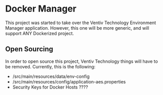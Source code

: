 Docker Manager
==============

This project was started to take over the Ventiv Technology Environment Manager application.  However, this one will be
more generic, and will support ANY Dockerized project.

Open Sourcing
-------------

In order to open source this project, Ventiv Technology things will have to be removed.  Currently, this is the following:

- /src/main/resources/data/env-config
- /src/main/resources/config/application-aes.properties
- Security Keys for Docker Hosts ????